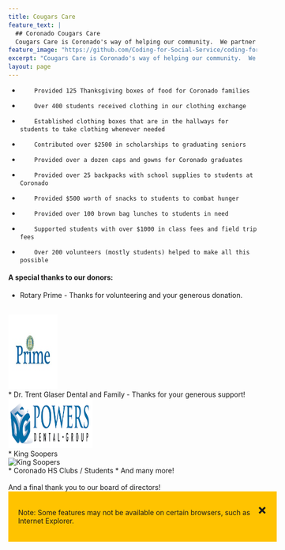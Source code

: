 ```yaml
---
title: Cougars Care
feature_text: |
  ## Coronado Cougars Care
  Cougars Care is Coronado's way of helping our community.  We partner with our students to make sure that no student is exempted from any part of their education based on tangible need.
feature_image: "https://github.com/Coding-for-Social-Service/coding-for-social-service.github.io/blob/master/assets/images/greythanksgiving.jpeg?raw=true"
excerpt: "Cougars Care is Coronado's way of helping our community.  We partner with our students to make sure that no student is exempted from any part of their education based on tangible need."
layout: page
---
```


*         Provided 125 Thanksgiving boxes of food for Coronado families
*         Over 400 students received clothing in our clothing exchange
*         Established clothing boxes that are in the hallways for students to take clothing whenever needed
*         Contributed over $2500 in scholarships to graduating seniors
*         Provided over a dozen caps and gowns for Coronado graduates
*         Provided over 25 backpacks with school supplies to students at Coronado
*         Provided $500 worth of snacks to students to combat hunger
*         Provided over 100 brown bag lunches to students in need 
*         Supported students with over $1000 in class fees and field trip fees 
*         Over 200 volunteers (mostly students) helped to make all this possible


#### A special thanks to our donors: 
* Rotary Prime - Thanks for volunteering and your generous donation.
<br>
<img src="https://github.com/Coding-for-Social-Service/coding-for-social-service.github.io/blob/master/assets/images/rotaryprime.jpg?raw=true" alt="Rotary Prime" height="150" width="100"> 
<br>
* Dr. Trent Glaser Dental and Family - Thanks for your generous support!
<br>
<img src="https://github.com/Coding-for-Social-Service/coding-for-social-service.github.io/blob/master/assets/images/powers-dental-group.png?raw=true" alt="Powers Dental Group" height="100" width="170">
<br>
* King Soopers
<br> 
<img src="https://upload.wikimedia.org/wikipedia/en/thumb/c/ca/King_Soopers_logo.svg/1200px-King_Soopers_logo.svg.png" alt="King Soopers" height="60px" width="130px">
<br>
* Coronado HS Clubs / Students
* And many more!
<br>
<br>
And a final thank you to our board of directors!

<div id = "browser-warning">
  <span id="browser-warning-close-button" onclick="this.parentElement.style.display='none';">&times;</span>
  <p>Note: Some features may not be available on certain browsers, such as Internet Explorer.</p>
</div>
<style>
  #browser-warning {
    width: 100%;
    background-color: #ffc300;
    padding: 20px;
  }
  #browser-warning-close-button {
    float: right;
    cursor: pointer;
    transition: 0.3s;
    font-weight: bold;
    font-size: 2em;
  }
  #browser-warning-close-button:hover {
    color: #B93131;
  }
</style>
